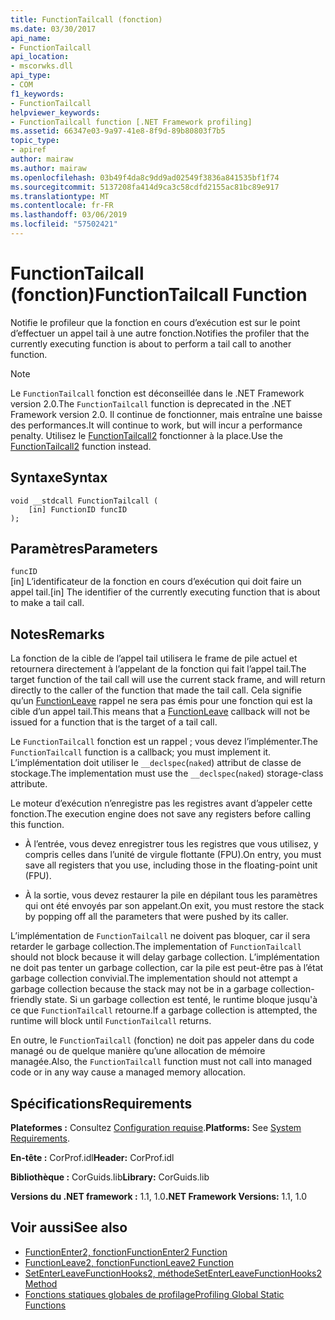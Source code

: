 ```yaml
---
title: FunctionTailcall (fonction)
ms.date: 03/30/2017
api_name:
- FunctionTailcall
api_location:
- mscorwks.dll
api_type:
- COM
f1_keywords:
- FunctionTailcall
helpviewer_keywords:
- FunctionTailcall function [.NET Framework profiling]
ms.assetid: 66347e03-9a97-41e8-8f9d-89b80803f7b5
topic_type:
- apiref
author: mairaw
ms.author: mairaw
ms.openlocfilehash: 03b49f4da8c9dd9ad02549f3836a841535bf1f74
ms.sourcegitcommit: 5137208fa414d9ca3c58cdfd2155ac81bc89e917
ms.translationtype: MT
ms.contentlocale: fr-FR
ms.lasthandoff: 03/06/2019
ms.locfileid: "57502421"
---
```

# <a name="functiontailcall-function"></a><span data-ttu-id="b9c85-102">FunctionTailcall (fonction)</span><span class="sxs-lookup"><span data-stu-id="b9c85-102">FunctionTailcall Function</span></span>
<span data-ttu-id="b9c85-103">Notifie le profileur que la fonction en cours d’exécution est sur le point d’effectuer un appel tail à une autre fonction.</span><span class="sxs-lookup"><span data-stu-id="b9c85-103">Notifies the profiler that the currently executing function is about to perform a tail call to another function.</span></span>  
  
> [!NOTE]
>  <span data-ttu-id="b9c85-104">Le `FunctionTailcall` fonction est déconseillée dans le .NET Framework version 2.0.</span><span class="sxs-lookup"><span data-stu-id="b9c85-104">The `FunctionTailcall` function is deprecated in the .NET Framework version 2.0.</span></span> <span data-ttu-id="b9c85-105">Il continue de fonctionner, mais entraîne une baisse des performances.</span><span class="sxs-lookup"><span data-stu-id="b9c85-105">It will continue to work, but will incur a performance penalty.</span></span> <span data-ttu-id="b9c85-106">Utilisez le [FunctionTailcall2](../../../../docs/framework/unmanaged-api/profiling/functiontailcall2-function.md) fonctionner à la place.</span><span class="sxs-lookup"><span data-stu-id="b9c85-106">Use the [FunctionTailcall2](../../../../docs/framework/unmanaged-api/profiling/functiontailcall2-function.md) function instead.</span></span>  
  
## <a name="syntax"></a><span data-ttu-id="b9c85-107">Syntaxe</span><span class="sxs-lookup"><span data-stu-id="b9c85-107">Syntax</span></span>  
  
```  
void __stdcall FunctionTailcall (  
    [in] FunctionID funcID  
);  
```  
  
## <a name="parameters"></a><span data-ttu-id="b9c85-108">Paramètres</span><span class="sxs-lookup"><span data-stu-id="b9c85-108">Parameters</span></span>  
 `funcID`  
 <span data-ttu-id="b9c85-109">[in] L’identificateur de la fonction en cours d’exécution qui doit faire un appel tail.</span><span class="sxs-lookup"><span data-stu-id="b9c85-109">[in] The identifier of the currently executing function that is about to make a tail call.</span></span>  
  
## <a name="remarks"></a><span data-ttu-id="b9c85-110">Notes</span><span class="sxs-lookup"><span data-stu-id="b9c85-110">Remarks</span></span>  
 <span data-ttu-id="b9c85-111">La fonction de la cible de l’appel tail utilisera le frame de pile actuel et retournera directement à l’appelant de la fonction qui fait l’appel tail.</span><span class="sxs-lookup"><span data-stu-id="b9c85-111">The target function of the tail call will use the current stack frame, and will return directly to the caller of the function that made the tail call.</span></span> <span data-ttu-id="b9c85-112">Cela signifie qu’un [FunctionLeave](../../../../docs/framework/unmanaged-api/profiling/functionleave-function.md) rappel ne sera pas émis pour une fonction qui est la cible d’un appel tail.</span><span class="sxs-lookup"><span data-stu-id="b9c85-112">This means that a [FunctionLeave](../../../../docs/framework/unmanaged-api/profiling/functionleave-function.md) callback will not be issued for a function that is the target of a tail call.</span></span>  
  
 <span data-ttu-id="b9c85-113">Le `FunctionTailcall` fonction est un rappel ; vous devez l’implémenter.</span><span class="sxs-lookup"><span data-stu-id="b9c85-113">The `FunctionTailcall` function is a callback; you must implement it.</span></span> <span data-ttu-id="b9c85-114">L’implémentation doit utiliser le `__declspec`(`naked`) attribut de classe de stockage.</span><span class="sxs-lookup"><span data-stu-id="b9c85-114">The implementation must use the `__declspec`(`naked`) storage-class attribute.</span></span>  
  
 <span data-ttu-id="b9c85-115">Le moteur d’exécution n’enregistre pas les registres avant d’appeler cette fonction.</span><span class="sxs-lookup"><span data-stu-id="b9c85-115">The execution engine does not save any registers before calling this function.</span></span>  
  
-   <span data-ttu-id="b9c85-116">À l’entrée, vous devez enregistrer tous les registres que vous utilisez, y compris celles dans l’unité de virgule flottante (FPU).</span><span class="sxs-lookup"><span data-stu-id="b9c85-116">On entry, you must save all registers that you use, including those in the floating-point unit (FPU).</span></span>  
  
-   <span data-ttu-id="b9c85-117">À la sortie, vous devez restaurer la pile en dépilant tous les paramètres qui ont été envoyés par son appelant.</span><span class="sxs-lookup"><span data-stu-id="b9c85-117">On exit, you must restore the stack by popping off all the parameters that were pushed by its caller.</span></span>  
  
 <span data-ttu-id="b9c85-118">L’implémentation de `FunctionTailcall` ne doivent pas bloquer, car il sera retarder le garbage collection.</span><span class="sxs-lookup"><span data-stu-id="b9c85-118">The implementation of `FunctionTailcall` should not block because it will delay garbage collection.</span></span> <span data-ttu-id="b9c85-119">L’implémentation ne doit pas tenter un garbage collection, car la pile est peut-être pas à l’état garbage collection convivial.</span><span class="sxs-lookup"><span data-stu-id="b9c85-119">The implementation should not attempt a garbage collection because the stack may not be in a garbage collection-friendly state.</span></span> <span data-ttu-id="b9c85-120">Si un garbage collection est tenté, le runtime bloque jusqu'à ce que `FunctionTailcall` retourne.</span><span class="sxs-lookup"><span data-stu-id="b9c85-120">If a garbage collection is attempted, the runtime will block until `FunctionTailcall` returns.</span></span>  
  
 <span data-ttu-id="b9c85-121">En outre, le `FunctionTailcall` (fonction) ne doit pas appeler dans du code managé ou de quelque manière qu’une allocation de mémoire managée.</span><span class="sxs-lookup"><span data-stu-id="b9c85-121">Also, the `FunctionTailcall` function must not call into managed code or in any way cause a managed memory allocation.</span></span>  
  
## <a name="requirements"></a><span data-ttu-id="b9c85-122">Spécifications</span><span class="sxs-lookup"><span data-stu-id="b9c85-122">Requirements</span></span>  
 <span data-ttu-id="b9c85-123">**Plateformes :** Consultez [Configuration requise](../../../../docs/framework/get-started/system-requirements.md).</span><span class="sxs-lookup"><span data-stu-id="b9c85-123">**Platforms:** See [System Requirements](../../../../docs/framework/get-started/system-requirements.md).</span></span>  
  
 <span data-ttu-id="b9c85-124">**En-tête :** CorProf.idl</span><span class="sxs-lookup"><span data-stu-id="b9c85-124">**Header:** CorProf.idl</span></span>  
  
 <span data-ttu-id="b9c85-125">**Bibliothèque :** CorGuids.lib</span><span class="sxs-lookup"><span data-stu-id="b9c85-125">**Library:** CorGuids.lib</span></span>  
  
 <span data-ttu-id="b9c85-126">**Versions du .NET framework :** 1.1, 1.0</span><span class="sxs-lookup"><span data-stu-id="b9c85-126">**.NET Framework Versions:** 1.1, 1.0</span></span>  
  
## <a name="see-also"></a><span data-ttu-id="b9c85-127">Voir aussi</span><span class="sxs-lookup"><span data-stu-id="b9c85-127">See also</span></span>
- [<span data-ttu-id="b9c85-128">FunctionEnter2, fonction</span><span class="sxs-lookup"><span data-stu-id="b9c85-128">FunctionEnter2 Function</span></span>](../../../../docs/framework/unmanaged-api/profiling/functionenter2-function.md)
- [<span data-ttu-id="b9c85-129">FunctionLeave2, fonction</span><span class="sxs-lookup"><span data-stu-id="b9c85-129">FunctionLeave2 Function</span></span>](../../../../docs/framework/unmanaged-api/profiling/functionleave2-function.md)
- [<span data-ttu-id="b9c85-130">SetEnterLeaveFunctionHooks2, méthode</span><span class="sxs-lookup"><span data-stu-id="b9c85-130">SetEnterLeaveFunctionHooks2 Method</span></span>](../../../../docs/framework/unmanaged-api/profiling/icorprofilerinfo2-setenterleavefunctionhooks2-method.md)
- [<span data-ttu-id="b9c85-131">Fonctions statiques globales de profilage</span><span class="sxs-lookup"><span data-stu-id="b9c85-131">Profiling Global Static Functions</span></span>](../../../../docs/framework/unmanaged-api/profiling/profiling-global-static-functions.md)

